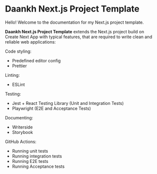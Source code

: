 # Daankh Next.js Project Template

Hello! Welcome to the documentation for my Next.js project template.

**Daankh Next.js Project Template** extends the Next.js project build on Create Next App with typical features, that are required to write clean and reliable web applications:

Code styling:

- Predefined editor config
- Prettier

Linting:

- ESLint

Testing:

- Jest + React Testing Library (Unit and Integration Tests)
- Playwright (E2E and Acceptance Tests)

Documenting:

- Writerside
- Storybook

GitHub Actions:
- Running unit tests
- Running integration tests
- Running E2E tests
- Running Acceptance tests
